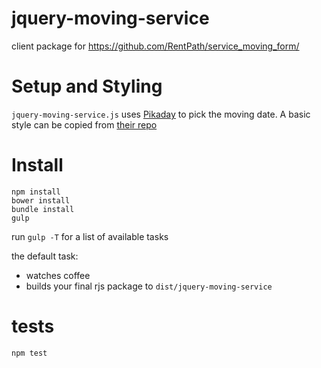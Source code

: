 # jquery-moving-service
client package for https://github.com/RentPath/service_moving_form/

# Setup and Styling

`jquery-moving-service.js` uses [Pikaday](https://github.com/dbushell/Pikaday) to pick the moving date. A basic style can be copied from [their repo](https://github.com/dbushell/Pikaday/blob/master/css/pikaday.css)

# Install

```
npm install
bower install
bundle install
gulp
````

run `gulp -T` for a list of available tasks

the default task:
  - watches coffee
  - builds your final rjs package to `dist/jquery-moving-service`

# tests

```
npm test
```
